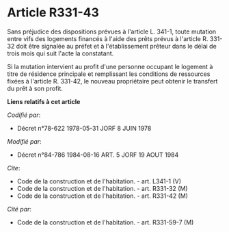 # Article R331-43

Sans préjudice des dispositions prévues à l'article L. 341-1, toute mutation entre vifs des logements financés à l'aide des
prêts prévus à l'article R. 331-32 doit être signalée au préfet et à l'établissement prêteur dans le délai de trois mois qui
suit l'acte la constatant.

Si la mutation intervient au profit d'une personne occupant le logement à titre de résidence principale et remplissant les
conditions de ressources fixées à l'article R. 331-42, le nouveau propriétaire peut obtenir le transfert du prêt à son
profit.

**Liens relatifs à cet article**

_Codifié par_:

  - Décret n°78-622 1978-05-31 JORF 8 JUIN 1978

_Modifié par_:

  - Décret n°84-786 1984-08-16 ART. 5 JORF 19 AOUT 1984

_Cite_:

  - Code de la construction et de l'habitation. - art. L341-1 (V)
  - Code de la construction et de l'habitation. - art. R331-32 (M)
  - Code de la construction et de l'habitation. - art. R331-42 (M)

_Cité par_:

  - Code de la construction et de l'habitation. - art. R331-59-7 (M)
